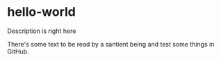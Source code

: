 # hello-world
Description is right here

There's some text to be read by a santient being and test some things in GitHub.

